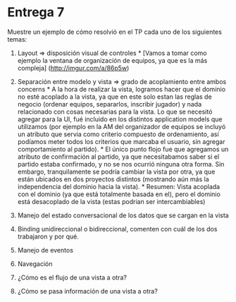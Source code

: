 Entrega 7
===================


Muestre un ejemplo de cómo resolvió en el TP cada uno de los siguientes temas:
  1. Layout ⇒  disposición visual de controles
    * [Vamos a tomar como ejemplo la ventana de organización de equipos, ya que es la más compleja] (http://imgur.com/a/86p5w)


  2. Separación entre modelo y vista ⇒ grado de acoplamiento entre ambos concerns
    * A la hora de realizar la vista, logramos hacer que el dominio no esté acoplado a la vista, ya que en este solo estan las reglas de negocio (ordenar equipos, separarlos, inscribir jugador) y nada relacionado con cosas necesarias para la vista. Lo que se necesitó agregar para la UI, fué incluido en los distintos application models que utilizamos (por ejemplo en la AM del organizador de equipos se incluyó un atributo que servia como criterio compuesto de ordenamiento, así podíamos meter todos los criterios que marcaba el usuario, sin agregar comportamiento al partido). 
    * El único punto flojo fue que agregamos un atributo de confirmación al partido, ya que necesitabamos saber si el partido estaba confirmado, y no se nos ocurrió ninguna otra forma.    Sin embargo, tranquilamente se podría cambiar la vista por otra, ya que están ubicados en dos proyectos distintos (mostrando aún más la independencia del dominio hacia la vista).
    * Resumen: Vista acoplada con el dominio (ya que está totalmente basada en el), pero el dominio está desacoplado de la vista (estas podrian ser intercambiables)
  
  

  3. Manejo del estado conversacional de los datos que se cargan en la vista
   

  4. Binding unidireccional o bidireccional, comenten con cuál de los dos trabajaron y por qué.
  
  
  5. Manejo de eventos
  

  6. Navegación
   
  
  7. ¿Cómo es el flujo de una vista a otra?
  
  
  8. ¿Cómo se pasa información de una vista a otra?


